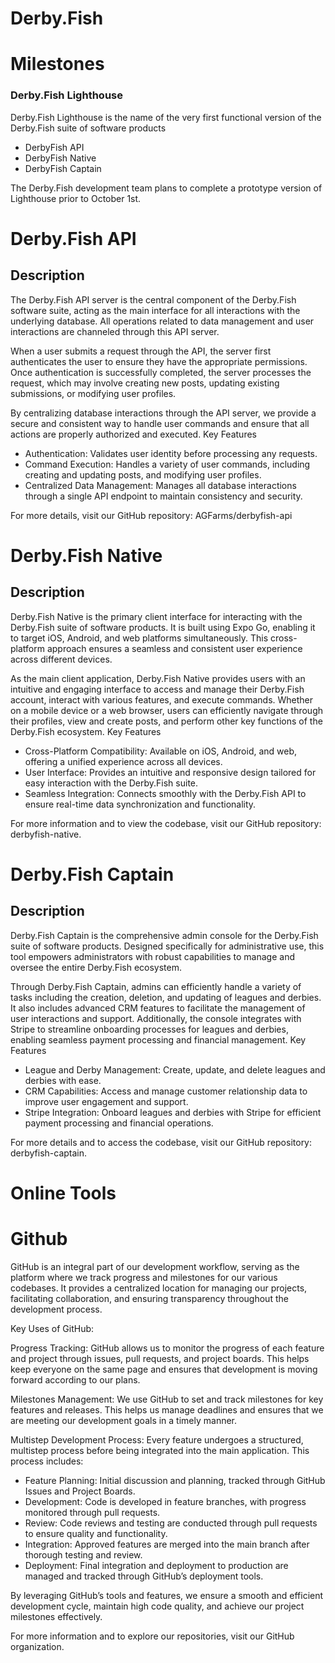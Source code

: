 # Derby.Fish
# Milestones
### Derby.Fish Lighthouse
Derby.Fish Lighthouse is the name of the very first functional version of the Derby.Fish suite of software products
- DerbyFish API
- DerbyFish Native
- DerbyFish Captain

The Derby.Fish development team plans to complete a prototype version of Lighthouse prior to October 1st.
  
# Derby.Fish API
## Description

The Derby.Fish API server is the central component of the Derby.Fish software suite, acting as the main interface for all interactions with the underlying database. All operations related to data management and user interactions are channeled through this API server.

When a user submits a request through the API, the server first authenticates the user to ensure they have the appropriate permissions. Once authentication is successfully completed, the server processes the request, which may involve creating new posts, updating existing submissions, or modifying user profiles.

By centralizing database interactions through the API server, we provide a secure and consistent way to handle user commands and ensure that all actions are properly authorized and executed.
Key Features

- Authentication: Validates user identity before processing any requests.
- Command Execution: Handles a variety of user commands, including creating and updating posts, and modifying user profiles.
- Centralized Data Management: Manages all database interactions through a single API endpoint to maintain consistency and security.

For more details, visit our GitHub repository: AGFarms/derbyfish-api

# Derby.Fish Native
## Description

Derby.Fish Native is the primary client interface for interacting with the Derby.Fish suite of software products. It is built using Expo Go, enabling it to target iOS, Android, and web platforms simultaneously. This cross-platform approach ensures a seamless and consistent user experience across different devices.

As the main client application, Derby.Fish Native provides users with an intuitive and engaging interface to access and manage their Derby.Fish account, interact with various features, and execute commands. Whether on a mobile device or a web browser, users can efficiently navigate through their profiles, view and create posts, and perform other key functions of the Derby.Fish ecosystem.
Key Features

- Cross-Platform Compatibility: Available on iOS, Android, and web, offering a unified experience across all devices.
- User Interface: Provides an intuitive and responsive design tailored for easy interaction with the Derby.Fish suite.
- Seamless Integration: Connects smoothly with the Derby.Fish API to ensure real-time data synchronization and functionality.

For more information and to view the codebase, visit our GitHub repository: derbyfish-native.

# Derby.Fish Captain
## Description

Derby.Fish Captain is the comprehensive admin console for the Derby.Fish suite of software products. Designed specifically for administrative use, this tool empowers administrators with robust capabilities to manage and oversee the entire Derby.Fish ecosystem.

Through Derby.Fish Captain, admins can efficiently handle a variety of tasks including the creation, deletion, and updating of leagues and derbies. It also includes advanced CRM features to facilitate the management of user interactions and support. Additionally, the console integrates with Stripe to streamline onboarding processes for leagues and derbies, enabling seamless payment processing and financial management.
Key Features

- League and Derby Management: Create, update, and delete leagues and derbies with ease.
- CRM Capabilities: Access and manage customer relationship data to improve user engagement and support.
- Stripe Integration: Onboard leagues and derbies with Stripe for efficient payment processing and financial operations.

For more details and to access the codebase, visit our GitHub repository: derbyfish-captain.

# Online Tools
# Github
GitHub is an integral part of our development workflow, serving as the platform where we track progress and milestones for our various codebases. It provides a centralized location for managing our projects, facilitating collaboration, and ensuring transparency throughout the development process.

Key Uses of GitHub:

Progress Tracking: GitHub allows us to monitor the progress of each feature and project through issues, pull requests, and project boards. This helps keep everyone on the same page and ensures that development is moving forward according to our plans.

Milestones Management: We use GitHub to set and track milestones for key features and releases. This helps us manage deadlines and ensures that we are meeting our development goals in a timely manner.

Multistep Development Process: Every feature undergoes a structured, multistep process before being integrated into the main application. This process includes:
- Feature Planning: Initial discussion and planning, tracked through GitHub Issues and Project Boards.
- Development: Code is developed in feature branches, with progress monitored through pull requests.
- Review: Code reviews and testing are conducted through pull requests to ensure quality and functionality.
- Integration: Approved features are merged into the main branch after thorough testing and review.
- Deployment: Final integration and deployment to production are managed and tracked through GitHub’s deployment tools.

By leveraging GitHub’s tools and features, we ensure a smooth and efficient development cycle, maintain high code quality, and achieve our project milestones effectively.

For more information and to explore our repositories, visit our GitHub organization.
